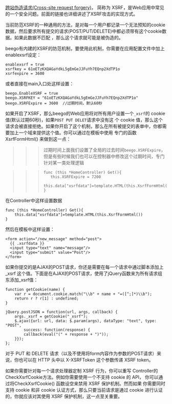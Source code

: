 [跨站伪造请求(Cross-site request forgery)](http://en.wikipedia.org/wiki/Cross-site_request_forgery)， 简称为 XSRF，是Web应用中常见的一个安全问题。前面的链接也详细讲述了XSRF攻击的实现方式。

当前防范XSRF的一种通用的方法，是对每一个用户都记录一个无法预知的cookie数据，然后要求所有提交的请求(POST/PUT/DELETE)中都必须带有这个cookie数据。如果此数据不匹配 ，那么这个请求就可能是被伪造的。

beego有内建的XSRF的防范机制，要使用此机制，你需要在应用配置文件中加上enablexsrf设定：

    enablexsrf = true
    xsrfkey = 61oETzKXQAGaYdkL5gEmGeJJFuYh7EQnp2XdTP1o
    xsrfexpire = 3600   

或者直接在main入口处这样设置：

    beego.EnableXSRF = true
    beego.XSRFKEY = "61oETzKXQAGaYdkL5gEmGeJJFuYh7EQnp2XdTP1o"
    beego.XSRFExpire = 3600  //过期时间，默认60秒
    

如果开启了XSRF，那么beego的Web应用将对所有用户设置一个`_xsrf`的 cookie 值(默认过期60秒)，如果`POST PUT DELET`请求中没有这 个 cookie 值，那么这个请求会被直接拒绝。如果你开启了这个机制，那么在所有被提交的表单中，你都需要加上一个域来提供这个值。你可以通过在模板中使用 专门的函数 XsrfFormHtml() 来做到这一点：

>>> 过期时间上面我们设置了全局的过去时间`beego.XSRFExpire`，但是有些时候我们也可以在控制器中修改这个过期时间，专门针对某一类处理逻辑

>>>     func (this *HomeController) Get(){ 
>>>        this.XSRFExpire = 7200    
>>>        this.data["xsrfdata"]=template.HTML(this.XsrfFormHtml())
>>>     }

在Controller中这样设置数据

    func (this *HomeController) Get(){        
        this.data["xsrfdata"]=template.HTML(this.XsrfFormHtml())
    }
  
然后在模板中这样设置：

    <form action="/new_message" method="post">
      {{ .xsrfdata }}
      <input type="text" name="message"/>
      <input type="submit" value="Post"/>
    </form>
  
如果你提交的是AJAX的POST请求，你还是需要在每一个请求中通过脚本添加上 _xsrf 这个值。下面是在AJAX的POST请求，使用了jQuery函数来为所有请求组东添加_xsrf值：

    function getCookie(name) {
        var r = document.cookie.match("\\b" + name + "=([^;]*)\\b");
        return r ? r[1] : undefined;
    }
    
    jQuery.postJSON = function(url, args, callback) {
        args._xsrf = getCookie("_xsrf");
        $.ajax({url: url, data: $.param(args), dataType: "text", type: "POST",
            success: function(response) {
            callback(eval("(" + response + ")"));
        }});
    };
  
对于 PUT 和 DELETE 请求（以及不使用将form内容作为参数的POST请求）来说，你也可以在 HTTP 头中以 X-XSRFToken 这个参数传递 XSRF token。

如果你需要针对每一个请求处理器定制 XSRF 行为，你可以重写 Controller的CheckXsrfCookie方法。例如你需要使用一个不支持 cookie 的 API， 你可以通过将CheckXsrfCookie() 函数设空来禁用 XSRF 保护机制。然而如果 你需要同时支持 cookie 和非 cookie 认证方式，那么只要当前请求是通过 cookie 进行认证的，你就应该对其使用 XSRF 保护机制，这一点至关重要。
